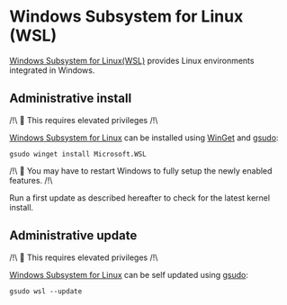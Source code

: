# Windows Subsystem for Linux (WSL)

[Windows Subsystem for Linux(WSL)](https://docs.microsoft.com/windows/wsl) provides Linux environments integrated in Windows.

## Administrative install

/!\ :name_badge: This requires elevated privileges /!\

[Windows Subsystem for Linux](https://github.com/microsoft/WSL) can be installed using [WinGet](winget.md) and [gsudo](gsudo.md):

```shell
gsudo winget install Microsoft.WSL
```

/!\ :repeat: You may have to restart Windows to fully setup the newly enabled features. /!\

Run a first update as described hereafter to check for the latest kernel install.

## Administrative update

/!\ :name_badge: This requires elevated privileges /!\

[Windows Subsystem for Linux](https://github.com/microsoft/WSL) can be self updated using [gsudo](gsudo.md):

```shell
gsudo wsl --update
```
